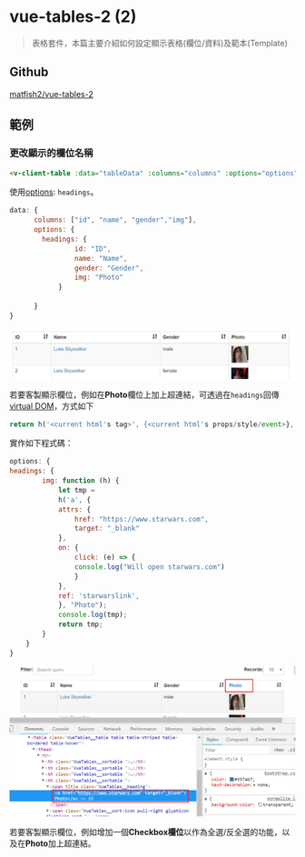 # vue-tables-2 (2)

> 表格套件，本篇主要介紹如何設定顯示表格(欄位/資料)及範本(Template)

## Github

[matfish2/vue-tables-2](https://github.com/matfish2/vue-tables-2)


## 範例

### 更改顯示的欄位名稱

```html
<v-client-table :data="tableData" :columns="columns" :options="options"></v-client-table>
```

使用[options](https://github.com/matfish2/vue-tables-2#options): `headings`。


```javascript
data: {
      columns: ["id", "name", "gender","img"],
      options: {
        headings: {
                id: "ID",
                name: "Name",
                gender: "Gender",
                img: "Photo"
            }
 
      }
}
```

![](assets/001.png)



若要客製顯示欄位，例如在**Photo**欄位上加上超連結，可透過在`headings`回傳[virtual DOM](https://github.com/snabbdom/snabbdom)，方式如下

```javascript
return h('<current html's tag>', {<current html's props/style/event>}, [<inner html's h(...)> or value])
```

實作如下程式碼：

```javascript
options: {
headings: {
        img: function (h) {
            let tmp =
            h('a', {
            attrs: {
                href: "https://www.starwars.com",
                target: "_blank"
            },
            on: {
                click: (e) => {
                console.log("Will open starwars.com")
                }
            },
            ref: 'starwarslink',
            }, "Photo");
            console.log(tmp);
            return tmp;
        }
    }
}
```

![](assets/002.png)


若要客製顯示欄位，例如增加一個**Checkbox欄位**以作為全選/反全選的功能，以及在**Photo**加上超連結。



